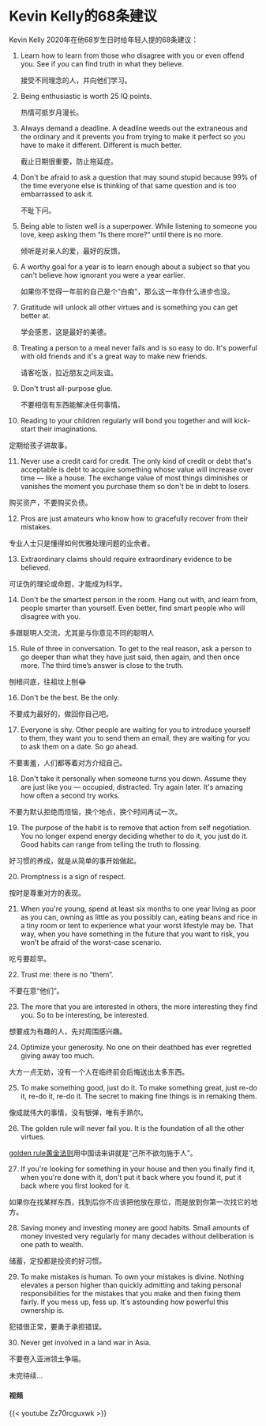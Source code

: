 # Kevin Kelly的68条建议


Kevin Kelly 2020年在他68岁生日时给年轻人提的68条建议：

1. Learn how to learn from those who disagree with you or even offend you. See if you can find truth in what they believe.

   接受不同理念的人，并向他们学习。
   
2. Being enthusiastic is worth 25 IQ points.

   热情可抵岁月漫长。

3. Always demand a deadline. A deadline weeds out the extraneous and the ordinary and it prevents you from trying to make it perfect so you have to make it different. Different is much better.

   截止日期很重要，防止拖延症。

4. Don't be afraid to ask a question that may sound stupid because 99% of the time everyone else is thinking of that same question and is too embarrassed to ask it.

   不耻下问。

5. Being able to listen well is a superpower. While listening to someone you love, keep asking them “Is there more?” until there is no more.

   倾听是对亲人的爱，最好的反馈。

6. A worthy goal for a year is to learn enough about a subject so that you can't believe how ignorant you were a year earlier.

   如果你不觉得一年前的自己是个“白痴”，那么这一年你什么进步也没。

7. Gratitude will unlock all other virtues and is something you can get better at.

   学会感恩，这是最好的美德。

8. Treating a person to a meal never fails and is so easy to do. It's powerful with old friends and it's a great way to make new friends.

   请客吃饭，拉近朋友之间友谊。

9. Don't trust all-purpose glue.

   不要相信有东西能解决任何事情。

10. Reading to your children regularly will bond you together and will kick-start their imaginations.

   定期给孩子讲故事。

11. Never use a credit card for credit. The only kind of credit or debt that's acceptable is debt to acquire something whose value will increase over time — like a house. The exchange value of most things diminishes or vanishes the moment you purchase them so don't be in debt to losers.

   购买资产，不要购买负债。

12. Pros are just amateurs who know how to gracefully recover from their mistakes.

   专业人士只是懂得如何优雅处理问题的业余者。

13. Extraordinary claims should require extraordinary evidence to be believed.

   可证伪的理论或命题，才能成为科学。

14. Don't be the smartest person in the room. Hang out with, and learn from, people smarter than yourself. Even better, find smart people who will disagree with you.

   多跟聪明人交流，尤其是与你意见不同的聪明人

15. Rule of three in conversation. To get to the real reason, ask a person to go deeper than what they have just said, then again, and then once more. The third time’s answer is close to the truth.

   刨根问底，往祖坟上刨😂

16. Don't be the best. Be the only. 

   不要成为最好的，做回你自己吧。

17. Everyone is shy. Other people are waiting for you to introduce yourself to them, they want you to send them an email, they are waiting for you to ask them on a date. So go ahead. 

   不要害羞，人们都等着对方介绍自己。

18. Don't take it personally when someone turns you down. Assume they are just like you — occupied, distracted. Try again later. It's amazing how often a second try works.

   不要为默认拒绝而烦恼，换个地点，换个时间再试一次。

19. The purpose of the habit is to remove that action from self negotiation. You no longer expend energy deciding whether to do it, you just do it. Good habits can range from telling the truth to flossing.

   好习惯的养成，就是从简单的事开始做起。

20. Promptness is a sign of respect.

   按时是尊重对方的表现。

21. When you're young, spend at least six months to one year living as poor as you can, owning as little as you possibly can, eating beans and rice in a tiny room or tent to experience what your worst lifestyle may be. That way, when you have something in the future that you want to risk, you won't be afraid of the worst-case scenario.

   吃亏要趁早。

22. Trust me: there is no “them”.

   不要在意“他们”。

23. The more that you are interested in others, the more interesting they find you. So to be interesting, be interested.

   想要成为有趣的人，先对周围感兴趣。

24. Optimize your generosity. No one on their deathbed has ever regretted giving away too much.

   大方一点无妨，没有一个人在临终前会后悔送出太多东西。

25. To make something good, just do it. To make something great, just re-do it, re-do it, re-do it. The secret to making fine things is in remaking them.

   像成就伟大的事情，没有银弹，唯有手熟尔。

26. The golden rule will never fail you. It is the foundation of all the other virtues.

[golden rule黄金法则](https://zh.wikipedia.org/zh-tw/%E6%81%95%E9%81%93)用中国话来讲就是“己所不欲勿施于人”。   

27. If you're looking for something in your house and then you finally find it, when you're done with it, don't put it back where you found it, put it back where you first looked for it.

   如果你在找某样东西，找到后你不应该把他放在原位，而是放到你第一次找它的地方。

28. Saving money and investing money are good habits. Small amounts of money invested very regularly for many decades without deliberation is one path to wealth.

   储蓄，定投都是投资的好习惯。

29. To make mistakes is human. To own your mistakes is divine. Nothing elevates a person higher than quickly admitting and taking personal responsibilities for the mistakes that you make and then fixing them fairly. If you mess up, fess up. It's astounding how powerful this ownership is.

   犯错很正常，要勇于承担错误。

30. Never get involved in a land war in Asia.

   不要卷入亚洲领土争端。

未完待续...


#### 视频
{{< youtube Zz70rcguxwk >}}

